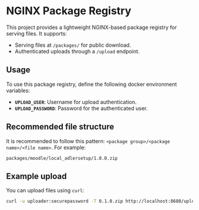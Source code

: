 # NGINX Package Registry

This project provides a lightweight NGINX-based package registry for serving files. It supports:

- Serving files at `/packages/` for public download.
- Authenticated uploads through a `/upload` endpoint.

## Usage

To use this package registry, define the following docker environment variables:

- **`UPLOAD_USER`**: Username for upload authentication.
- **`UPLOAD_PASSWORD`**: Password for the authenticated user.

## Recommended file structure

It is recommended to follow this pattern: `<package group>/<package name>/<file name>`. For example:

```
packages/moodle/local_adlersetup/1.0.0.zip
```

## Example upload

You can upload files using `curl`:

```bash
curl -u uploader:securepassword -T 0.1.0.zip http://localhost:8680/upload/moodle/local_adlersetup/1.0.0.zip
```